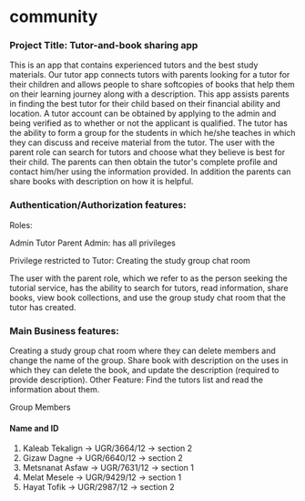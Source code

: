 # community
### Project Title: Tutor-and-book sharing app

This is an app that contains experienced tutors and the best study materials. Our tutor app connects tutors with parents looking for a tutor for their children and allows people to share softcopies of books that help them on their learning journey along with a description. This app assists parents in finding the best tutor for their child based on their financial ability and location. A tutor account can be obtained by applying to the admin and being verified as to whether or not the applicant is qualified. The tutor has the ability to form a group for the students in which he/she teaches in which they can discuss and receive material from the tutor. The user with the parent role can search for tutors and choose what they believe is best for their child. The parents can then obtain the tutor's complete profile and contact him/her using the information provided. In addition the parents can share books with description on how it is helpful.

### Authentication/Authorization features:

Roles:

Admin
Tutor
Parent
Admin: has all privileges

Privilege restricted to Tutor: Creating the study group chat room

The user with the parent role, which we refer to as the person seeking the tutorial service, has the ability to search for tutors, read information, share books, view book collections, and use the group study chat room that the tutor has created.

### Main Business features:

Creating a study group chat room where they can delete members and change the name of the group.
Share book with description on the uses in which they can delete the book, and update the description (required to provide description).
Other Feature: Find the tutors list and read the information about them.

Group Members

#### Name        and                ID

1. Kaleab Tekalign -> UGR/3664/12 -> section 2
2. Gizaw Dagne -> UGR/6640/12 -> section 2
3. Metsnanat Asfaw -> UGR/7631/12 -> section 1
4. Melat Mesele -> UGR/9429/12 -> section 1
5. Hayat Tofik -> UGR/2987/12 -> section 2
